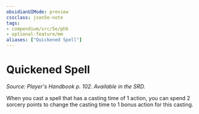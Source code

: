 ```yaml
---
obsidianUIMode: preview
cssclass: json5e-note
tags:
- compendium/src/5e/phb
- optional-feature/mm
aliases: ["Quickened Spell"]
---
```

# Quickened Spell
*Source: Player's Handbook p. 102. Available in the SRD.* 

When you cast a spell that has a casting time of 1 action, you can spend 2 sorcery points to change the casting time to 1 bonus action for this casting.